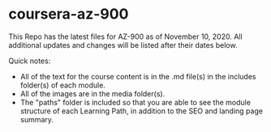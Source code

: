 # coursera-az-900

This Repo has the latest files for AZ-900 as of November 10, 2020. All additional updates and changes will be listed after their dates below.

Quick notes:

* All of the text for the course content is in the .md file(s) in the includes folder(s) of each module. 
* All of the images are in the media folder(s).
* The "paths" folder is included so that you are able to see the module structure of each Learning Path, in addition to the SEO and landing page summary.
